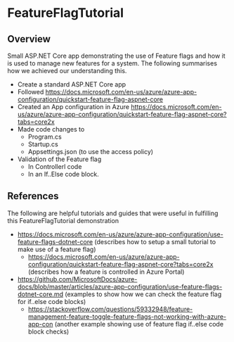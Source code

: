 # FeatureFlagTutorial

## Overview

Small ASP.NET Core app demonstrating the use of Feature flags and how it is used to manage new features for a system.  The following summarises how we achieved our understanding this.

- Create a standard ASP.NET Core app
- Followed https://docs.microsoft.com/en-us/azure/azure-app-configuration/quickstart-feature-flag-aspnet-core
- Created an App configuration in Azure https://docs.microsoft.com/en-us/azure/azure-app-configuration/quickstart-feature-flag-aspnet-core?tabs=core2x
- Made code changes to
  - Program.cs
  - Startup.cs
  - Appsettings.json (to use the access policy)
- Validation of the Feature flag
  - In Controllerl code
  - In an If..Else code block.

## References

The following are helpful tutorials and guides that were useful in fulfilling this FeatureFlagTutorial demonstration

- https://docs.microsoft.com/en-us/azure/azure-app-configuration/use-feature-flags-dotnet-core (describes how to setup a small tutorial to make use of a feature flag)
  - https://docs.microsoft.com/en-us/azure/azure-app-configuration/quickstart-feature-flag-aspnet-core?tabs=core2x (describes how a feature is controlled in Azure Portal)
- https://github.com/MicrosoftDocs/azure-docs/blob/master/articles/azure-app-configuration/use-feature-flags-dotnet-core.md (examples to show how we can check the feature flag for if..else code blocks)
  - https://stackoverflow.com/questions/59332948/feature-management-feature-toggle-feature-flags-not-working-with-azure-app-con (another example showing use of feature flag if..else code block checks)
